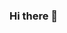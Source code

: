 ### Hi there 👋
<div>
<h1> <!--
**Olá, sou Paula Suzart!


Here are some ideas to get you started:

- 🌱 I’m currently learning ... Software Engeener/ human resourses
- 👯 I’m looking to collaborate on ... my own repository
- 🤔 I’m looking for help with ... Kotlin
- 💬 Ask me about ... Javascript
- 😄 Pronouns: ... she/ her
- ⚡ Fun fact: ... Coffin meme

</h1>

-->

